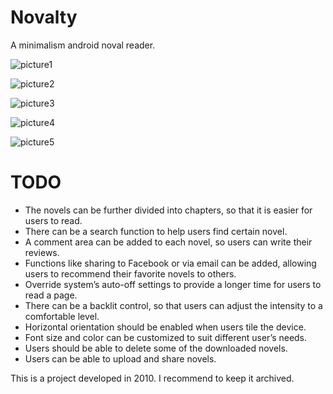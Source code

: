 # Novalty
A minimalism android noval reader.

![picture1](https://user-images.githubusercontent.com/350283/32980606-7b51142e-cca4-11e7-8e08-ca7a73aaf001.png)

![picture2](https://user-images.githubusercontent.com/350283/32980616-a2beb458-cca4-11e7-9c12-ce472a3ae96f.png)

![picture3](https://user-images.githubusercontent.com/350283/32980615-a29569e0-cca4-11e7-8840-125e0c407357.png)

![picture4](https://user-images.githubusercontent.com/350283/32980614-a26cfcee-cca4-11e7-9dfa-fbadd2175c5a.png)

![picture5](https://user-images.githubusercontent.com/350283/32980612-a2432b80-cca4-11e7-9904-fb3543bdd881.png)

# TODO
- The novels can be further divided into chapters, so that it is easier for users to read.
- There can be a search function to help users find certain novel.
- A comment area can be added to each novel, so users can write their reviews.
- Functions like sharing to Facebook or via email can be added, allowing users to recommend their favorite novels to others.
- Override system’s auto-off settings to provide a longer time for users to read a page.
- There can be a backlit control, so that users can adjust the intensity to a comfortable level.
- Horizontal orientation should be enabled when users tile the device.
- Font size and color can be customized to suit different user’s needs.
- Users should be able to delete some of the downloaded novels.
- Users can be able to upload and share novels.

This is a project developed in 2010. I recommend to keep it archived.
